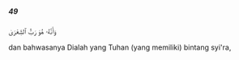 ##### 49

<span class="ayah">وَأَنَّهُۥ هُوَ رَبُّ ٱلشِّعْرَىٰ</span>

<span class="ayah_translation">dan bahwasanya Dialah yang Tuhan (yang memiliki) bintang syi'ra,</span>
